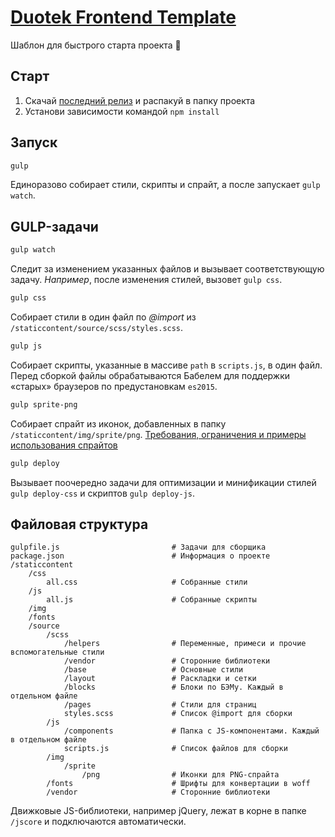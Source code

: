 # [Duotek Frontend Template](//github.com/sashasushko/duotek-frontend)
Шаблон для быстрого старта проекта :rocket:

## Старт
1. Скачай [последний релиз](//github.com/sashasushko/duotek-frontend/releases) и распакуй в папку проекта
2. Установи зависимости командой `npm install`

## Запуск
```bash
gulp
```
Единоразово собирает стили, скрипты и спрайт, а после запускает `gulp watch`.

## GULP-задачи
```bash
gulp watch
```
Следит за изменением указанных файлов и вызывает соответствующую задачу. _Например_, после изменения стилей, вызовет `gulp css`.

```bash
gulp css
```
Собирает стили в один файл по _@import_ из `/staticcontent/source/scss/styles.scss`.

```bash
gulp js
```
Собирает скрипты, указанные в массиве `path` в `scripts.js`, в один файл.
Перед сборкой файлы обрабатываются Бабелем для поддержки «старых» браузеров по предустановкам `es2015`.

```bash
gulp sprite-png
```
Собирает спрайт из иконок, добавленных в папку `/staticcontent/img/sprite/png`.
[Требования, ограничения и примеры использования спрайтов](//github.com/sashasushko/duotek-frontend/blob/master/sprites.md)

```bash
gulp deploy
```
Вызывает поочередно задачи для оптимизации и минификации стилей `gulp deploy-css` и скриптов `gulp deploy-js`.

## Файловая структура
```
gulpfile.js                         # Задачи для сборщика
package.json                        # Информация о проекте
/staticcontent
    /css
        all.css                     # Собранные стили
    /js
        all.js                      # Собранные скрипты
    /img
    /fonts
    /source
        /scss
            /helpers                # Переменные, примеси и прочие вспомогательные стили
            /vendor                 # Сторонние библиотеки
            /base                   # Основные стили
            /layout                 # Раскладки и сетки
            /blocks                 # Блоки по БЭМу. Каждый в отдельном файле
            /pages                  # Стили для страниц
            styles.scss             # Список @import для сборки
        /js
            /components             # Папка с JS-компонентами. Каждый в отдельном файле
            scripts.js              # Список файлов для сборки
        /img
            /sprite
                /png                # Иконки для PNG-спрайта
        /fonts                      # Шрифты для конвертации в woff
        /vendor                     # Сторонние библиотеки
```

Движковые JS-библиотеки, например jQuery, лежат в корне в папке `/jscore` и подключаются автоматически.
